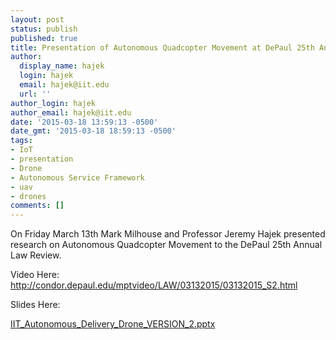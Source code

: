 ```yaml
---
layout: post
status: publish
published: true
title: Presentation of Autonomous Quadcopter Movement at DePaul 25th Annual Law Review
author:
  display_name: hajek
  login: hajek
  email: hajek@iit.edu
  url: ''
author_login: hajek
author_email: hajek@iit.edu
date: '2015-03-18 13:59:13 -0500'
date_gmt: '2015-03-18 18:59:13 -0500'
tags:
- IoT
- presentation
- Drone
- Autonomous Service Framework
- uav
- drones
comments: []
---
```

<p>On Friday March 13th Mark Milhouse and Professor Jeremy Hajek presented research on Autonomous Quadcopter Movement to the DePaul 25th Annual Law Review.</p>
<p>Video Here:<br />
<a href="http://condor.depaul.edu/mptvideo/LAW/03132015/03132015_S2.html">http://condor.depaul.edu/mptvideo/LAW/03132015/03132015_S2.html</a></p>

Slides Here:

[IIT_Autonomous_Delivery_Drone_VERSION_2.pptx](assets/2015/03/IIT_Autonomous_Delivery_Drone_VERSION_2.pptx "PPTX")
